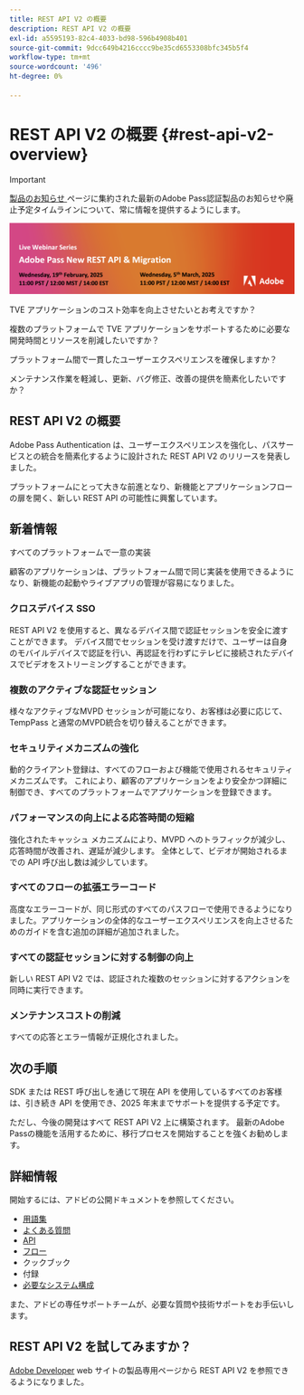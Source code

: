 ```yaml
---
title: REST API V2 の概要
description: REST API V2 の概要
exl-id: a5595193-82c4-4033-bd98-596b4908b401
source-git-commit: 9dcc649b4216cccc9be35cd6553308bfc345b5f4
workflow-type: tm+mt
source-wordcount: '496'
ht-degree: 0%

---
```


# REST API V2 の概要 {#rest-api-v2-overview}

>[!IMPORTANT]
>
> [ 製品のお知らせ ](/help/authentication/product-announcements.md) ページに集約された最新のAdobe Pass認証製品のお知らせや廃止予定タイムラインについて、常に情報を提供するようにします。

<a href="https://experienceleague.adobe.com/en/docs/pass/authentication/product-announcements">![ ライブウェビナーシリーズ ](/help/authentication/assets/rest-api-v2/live-webinar-series-banner.png)</a>

TVE アプリケーションのコスト効率を向上させたいとお考えですか？

複数のプラットフォームで TVE アプリケーションをサポートするために必要な開発時間とリソースを削減したいですか？

プラットフォーム間で一貫したユーザーエクスペリエンスを確保しますか？

メンテナンス作業を軽減し、更新、バグ修正、改善の提供を簡素化したいですか？

## REST API V2 の概要

Adobe Pass Authentication は、ユーザーエクスペリエンスを強化し、パスサービスとの統合を簡素化するように設計された REST API V2 のリリースを発表しました。

プラットフォームにとって大きな前進となり、新機能とアプリケーションフローの扉を開く、新しい REST API の可能性に興奮しています。

## 新着情報

すべてのプラットフォームで一意の実装

顧客のアプリケーションは、プラットフォーム間で同じ実装を使用できるようになり、新機能の起動やライブアプリの管理が容易になりました。

### クロスデバイス SSO

REST API V2 を使用すると、異なるデバイス間で認証セッションを安全に渡すことができます。 デバイス間でセッションを受け渡すだけで、ユーザーは自身のモバイルデバイスで認証を行い、再認証を行わずにテレビに接続されたデバイスでビデオをストリーミングすることができます。

### 複数のアクティブな認証セッション

様々なアクティブなMVPD セッションが可能になり、お客様は必要に応じて、TempPass と通常のMVPD統合を切り替えることができます。

### セキュリティメカニズムの強化

動的クライアント登録は、すべてのフローおよび機能で使用されるセキュリティメカニズムです。 これにより、顧客のアプリケーションをより安全かつ詳細に制御でき、すべてのプラットフォームでアプリケーションを登録できます。

### パフォーマンスの向上による応答時間の短縮

強化されたキャッシュ メカニズムにより、MVPD へのトラフィックが減少し、応答時間が改善され、遅延が減少します。 全体として、ビデオが開始されるまでの API 呼び出し数は減少しています。

### すべてのフローの拡張エラーコード

高度なエラーコードが、同じ形式のすべてのパスフローで使用できるようになりました。アプリケーションの全体的なユーザーエクスペリエンスを向上させるためのガイドを含む追加の詳細が追加されました。

### すべての認証セッションに対する制御の向上

新しい REST API V2 では、認証された複数のセッションに対するアクションを同時に実行できます。

### メンテナンスコストの削減

すべての応答とエラー情報が正規化されました。

## 次の手順

SDK または REST 呼び出しを通じて現在 API を使用しているすべてのお客様は、引き続き API を使用でき、2025 年末までサポートを提供する予定です。

ただし、今後の開発はすべて REST API V2 上に構築されます。 最新のAdobe Passの機能を活用するために、移行プロセスを開始することを強くお勧めします。

## 詳細情報

開始するには、アドビの公開ドキュメントを参照してください。

- [用語集](rest-api-v2-glossary.md)
- [よくある質問](rest-api-v2-faqs.md)
- [API](apis/rest-api-v2-apis-overview.md)
- [フロー](flows/rest-api-v2-flows-overview.md)
- クックブック
- 付録
- [必要なシステム構成](/help/authentication/integration-guide-programmers/minimum-system-requirements.md)

また、アドビの専任サポートチームが、必要な質問や技術サポートをお手伝いします。

## REST API V2 を試してみますか？

[Adobe Developer](https://developer.adobe.com/adobe-pass/) web サイトの製品専用ページから REST API V2 を参照できるようになりました。
